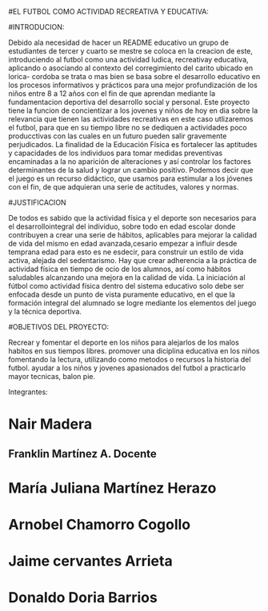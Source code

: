 #EL FUTBOL COMO ACTIVIDAD RECREATIVA Y EDUCATIVA:

#INTRODUCION:

Debido ala necesidad de hacer un README educativo un grupo de estudiantes de tercer y cuarto se mestre se coloca en la creacion de este, introduciendo al futbol como una actividad ludica, recreativay educativa, aplicando o asociando al contexto del corregimiento del carito ubicado en lorica- cordoba
se trata o mas bien se basa sobre el desarrollo educativo en los procesos informativos y prácticos para una mejor profundización de los niños entre 8 a 12 años con el  fin de que aprendan mediante la fundamentacion  deportiva del desarrollo social y personal.
Este proyecto tiene la funcion de concientizar a los jovenes y niños de hoy en dia sobre la relevancia que tienen las actividades recreativas en este caso utlizaremos el futbol, para que en su tiempo libre no se dediquen a actividades poco producctivas con las cuales en un futuro pueden salir gravemente perjudicados.
La finalidad de la Educación Física es fortalecer las aptitudes y capacidades de los individuos para tomar medidas preventivas encaminadas a la no aparición de alteraciones y así controlar los factores determinantes de la salud y lograr un cambio positivo.
Podemos decir que el juego es un recurso didáctico, que usamos para estimular a los jóvenes con el fin, de que adquieran una serie de actitudes, valores y normas.

#JUSTIFICACION 

De todos es sabido que la actividad física y el deporte son necesarios para el desarrollointegral del individuo, sobre todo en edad escolar donde contribuyen a crear una serie de hábitos, aplicables para mejorar la calidad de vida del mismo en edad avanzada,cesario empezar a influir desde temprana edad para esto es ne esdecir, para construir un estilo de vida activa, alejada del sedentarismo. Hay que crear adherencia a la práctica de actividad física en tiempo de ocio de los alumnos, así como
hábitos saludables alcanzando una mejora en la calidad de vida. La iniciación al fútbol como actividad física dentro del sistema educativo solo debe ser enfocada desde un punto de vista puramente educativo, en el que la formación integral del alumnado se logre mediante los elementos del juego y la
técnica deportiva.

#OBJETIVOS DEL PROYECTO:

Recrear y fomentar el deporte en los niños para alejarlos de los malos habitos en sus tiempos libres.
promover una diciplina educativa en los niños fomentando la lectura, utilizando como metodos o recursos la historia del futbol.
ayudar a los niños y jovenes apasionados del futbol a practicarlo mayor tecnicas, balon pie.

Integrantes: 
# Nair Madera 
## Franklin Martínez A. Docente
# María Juliana Martínez Herazo
# Arnobel Chamorro Cogollo
# Jaime cervantes Arrieta 
# Donaldo Doria Barrios

